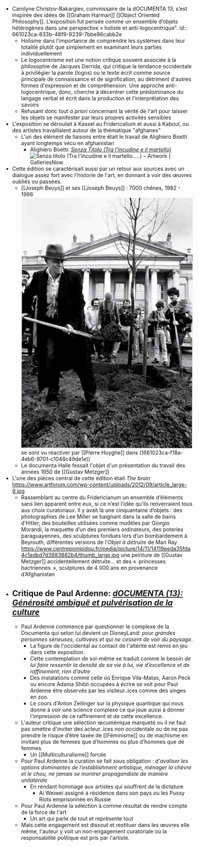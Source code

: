 - Carolyne Christov-Bakargiev, commissaire de la dOCUMENTA 13, s’est inspirée des idées de [[Graham Harman]] [[Object Oriented Philosophy]]. L’exposition fut pensée comme un ensemble d’objets hétérogènes dans une perspective « holiste et anti-logocentrique".
  id:: 661023ca-833b-48f9-9239-7bbe86cabb2e
	- Holisme dans l'importance de comprendre les systèmes dans leur totalité plutôt que simplement en examinant leurs parties individuellement
	- Le logocentrisme est une notion critique souvent associée à la philosophie de Jacques Derrida, qui critique la tendance occidentale à privilégier la parole (logos) ou le texte écrit comme source principale de connaissance et de signification, au détriment d'autres formes d'expression et de compréhension. Une approche anti-logocentrique, donc, cherche à décentrer cette prédominance du langage verbal et écrit dans la production et l'interprétation des savoirs
	- Refusant donc tout *a priori* concernant la vérité de l'art pour laisser les objets se manifester par leurs propres activités sensibles
- L'exposition se déroulait à Kassel au Fridericalium et aussi à Kaboul, ou des artistes travaillaient autour de la thématique "afghanes"
	- L'un des élément de liaisons entre était le travail de Alighiero Boetti ayant longtemps vécu en afghanistan
		- Alighiero Boetti: [*Senza Titolo (Tra l'incudine e il martello)*](https://www.galleriesnow.net/artwork/senza-titolo-tra-lincudine-e-il-martello) ![Senza titolo (Tra l'incudine e il martello…..) – Artwork | GalleriesNow](https://www.galleriesnow.net/wp-content/uploads/2021/10/Alighiero-Boetti-Senza-titolo-Tra-lincudine-e-il-martello.....-1989-broderie-sur-tissu-111-x-99-cm-800x889.jpg)
- Cette édition se caractérisait aussi par un retour aux sources avec un dialogue assez fort avec l'historie de l'art, en donnant à voir des œuvres oubliés ou passées.
	- [[Joseph Beuys]] et ses [[Joseph Beuys]] : 7000 chênes, 1982 - 1986 ![image.png](../assets/image_1698509441517_0.png) se sont vu réactiver par [[Pierre Huyghe]] dans  ((661023ca-f18a-4eb6-9701-c1046c49de1e))
	- Le documenta Halle fessait l'objet d'un présentation du travail des années 1950 de [[Gustav Metzger]]
- L'une des pièces central de cette édition était *The brain* https://www.artforum.com/wp-content/uploads/2012/09/article_large-9.jpg
	- Rassemblant au centre du Fridericianum un ensemble d’éléments sans lien apparent entre eux, si ce n’est l’idée qu’ils renverraient tous aux choix curatoriaux. Il y avait là une cinquantaine d’objets : des photographies de Lee Miller se baignant dans la salle de bains d’Hitler, des bouteilles utilisées comme modèles par Giorgio Morandi, la maquette d’un des premiers ordinateurs, des poteries paraguayennes, des sculptures fondues lors d’un bombardement à Beyrouth, différentes versions de l’*Objet à détruire* de Man Ray https://www.centrepompidou.fr/media/picture/14/11/14119eeda35fda4c1adbd7d3883882b4/thumb_large.jpg une peinture de [[Gustav Metzger]]  accidentellement détruite… et des «  princesses bactriennes  », sculptures de 4 000 ans en provenance d’Afghanistan
- ## Critique de Paul Ardenne: *[dOCUMENTA (13): Générosité ambiguë et pulvérisation de la culture](https://paulardenne.files.wordpress.com/2012/08/documenta-13-texte-paul-ardenne.pdf)*
	- Paul Ardenne commence par questionner le complexe de la Documenta qui selon lui devient un DisneyLand: *pour grandes personnes sérieuses, cultivées et qui ne cessent de voir du paysage*.
		- La figure de l'occidental au contact de l'altérité est remis en jeu dans cette exposition.
		- Cette contemplation de soi-même se traduit comme le besoin *de lui faire ressentir la densité de sa vie à lui, vie d’excellence et de raffinement, rien d’autre*
		- Des instalations comme celle où Enrique Vila-Matas, Aaron Peck ou encore Adania Shibli occupées à écrire se voit pour Paul Ardenne être observés par les visiteur..ices comme des singes en zoo.
		- Le cours d'Anton Zeilinger sur la physique quantique qui nous donne à voir une science complexe ce qui joue aussi à donner l'impression de ce raffinement et de cette excellence.
	- L'auteur critique une sélection œcuménique marqueté ou il ne faut pas omettre d'inviter des acteur..ices non occidentale ou de ne pas prendre le risque d’être taxée de [[Féminisme]] ou de machisme en invitant plus de femmes que d’hommes ou plus d’hommes que de femmes.
		- Un [[Multiculturalisme]] forcée
	- Pour Paul Ardenne la curation se fait sous obligation : *d'avaliser les options dominantes de l’establishment artistique, ménager la chèvre et le chou, ne jamais se montrer propagandiste de manière unilatérale*
		- En rendant hommage aux artistes qui souffrent de la dictature
			- Ai Weiwei assigné à résidence dans son pays ou les Pussy Riots emprisonnée en Russie
	- Pour Paul Ardenne la sélection à comme résultat de rendre compte de la force de l'art
		- Un art qui parle de tout et représente tout
	- Mais cette engagement est dissout et restituer dans les œuvres elle même, l'auteur y voit un non-engagement curatoriale où la responsabilité politique est pris par l'artiste.
